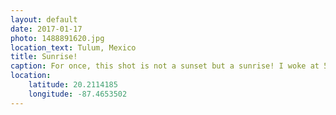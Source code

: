 ```yaml
---
layout: default
date: 2017-01-17
photo: 1488891620.jpg
location_text: Tulum, Mexico
title: Sunrise!
caption: For once, this shot is not a sunset but a sunrise! I woke at 5 am that day, took a bus, walk a beach and admire my first ever sunrise on the ocean. I have always been on the West coasts so far... But everything needs a first time :)
location:
    latitude: 20.2114185
    longitude: -87.4653502
---
```

